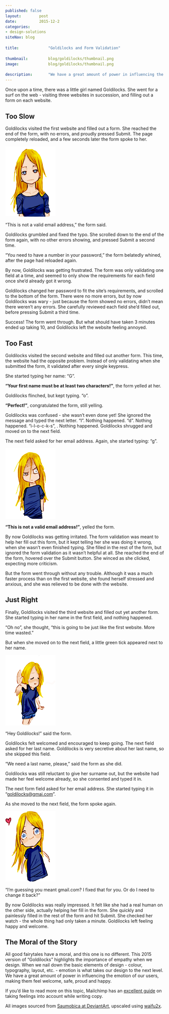```yaml
---
published: false
layout:        post
date:          2015-12-2
categories:    
- design-solutions
siteNav: blog

title:             "Goldilocks and Form Validation"

thumbnail:         blog/goldilocks/thumbnail.png
image:             blog/goldilocks/thumbnail.png

description:       "We have a great amount of power in influencing the emotion of our users, making them feel welcome, safe, proud and happy."
---
```


Once upon a time, there was a little girl named Goldilocks. She went for a surf on the web - visiting three websites in succession, and filling out a form on each website.

## Too Slow

Goldilocks visited the first website and filled out a form. She reached the end of the form, with no errors, and proudly pressed Submit. The page completely reloaded, and a few seconds later the form spoke to her.

<img src="/assets/images/blog/goldilocks/serious.png" class="u-pullLeft" width="160">

“This is not a valid email address,” the form said.

Goldilocks grumbled and fixed the typo. She scrolled down to the end of the form again, with no other errors showing, and pressed Submit a second time. 

“You need to have a number in your password,” the form belatedly whined, after the page had reloaded again.

By now, Goldilocks was getting frustrated. The form was only validating one field at a time, and seemed to only show the requirements for each field once she’d already got it wrong.

Goldilocks changed her password to fit the site’s requirements, and scrolled to the bottom of the form. There were no more errors, but by now Goldilocks was wary - just because the form showed no errors, didn’t mean there weren’t any errors. She carefully reviewed each field she’d filled out, before pressing Submit a third time.

Success! The form went through. But what should have taken 3 minutes ended up taking 10, and Goldilocks left the website feeling annoyed.

## Too Fast

Goldilocks visited the second website and filled out another form. This time, the website had the opposite problem. Instead of only validating when she submitted the form, it validated after every single keypress.

She started typing her name: “G”.

**“Your first name must be at least two characters!”**, the form yelled at her.

Goldilocks flinched, but kept typing. “o”.

**“Perfect!”**, congratulated the form, still yelling. 

Goldilocks was confused - she wasn’t even done yet! She ignored the message and typed the next letter. “l”. Nothing happened. “d”. Nothing happened. “i-l-o-c-k-s”, . Nothing happened. Goldilocks shrugged and moved on to the next field.

The next field asked for her email address. Again, she started typing: “g”.

<img src="/assets/images/blog/goldilocks/annoyed.png" class="u-pullLeft" width="160">

**“This is not a valid email address!”**, yelled the form.

By now Goldilocks was getting irritated. The form validation was meant to help her fill out this form, but it kept telling her she was doing it wrong, when she wasn’t even finished typing. She filled in the rest of the form, but ignored the form validation as it wasn’t helpful at all. She reached the end of the form, hovered over the Submit button. She winced as she clicked, expecting more criticism. 

But the form went through without any trouble. Although it was a much faster process than on the first website, she found herself stressed and anxious, and she was relieved to be done with the website.

## Just Right

Finally, Goldilocks visited the third website and filled out yet another form. She started typing in her name in the first field, and nothing happened. 

“Oh no”, she thought, “this is going to be just like the first website. More time wasted.”

But when she moved on to the next field, a little green tick appeared next to her name.

<img src="/assets/images/blog/goldilocks/flattered.png" class="u-pullLeft" width="160">

“Hey Goldilocks!” said the form.

Goldilocks felt welcomed and encouraged to keep going. The next field asked for her last name. Goldilocks is very secretive about her last name, so she skipped this field.

“We need a last name, please,” said the form as she did.

Goldilocks was still reluctant to give her surname out, but the website had made her feel welcome already, so she consented and typed it in.

The next form field asked for her email address. She started typing it in “goldilocks@gmai.com”.

As she moved to the next field, the form spoke again.

<img src="/assets/images/blog/goldilocks/love.png" class="u-pullLeft" width="160">

<p>“I’m guessing you meant gmail.com? I fixed that for you. Or do I need to <span class="underline">change it back</span>?”</p>

By now Goldilocks was really impressed. It felt like she had a real human on the other side, actually helping her fill in the form. She quickly and painlessly filled in the rest of the form and hit Submit. She checked her watch - the whole thing had only taken a minute. Goldilocks left feeling happy and welcome.

## The Moral of the Story

All good fairytales have a moral, and this one is no different. This 2015 version of “Goldilocks” highlights the importance of empathy when we design. When we nail down the basic elements of design - colour, typography, layout, etc. - emotion is what takes our design to the next level. We have a great amount of power in influencing the emotion of our users, making them feel welcome, safe, proud and happy.

If you’d like to read more on this topic, Mailchimp has an [excellent guide](http://voiceandtone.com/) on taking feelings into account while writing copy.

All images sourced from [Saumobica at DeviantArt](http://samoubica.deviantart.com/art/Emotions-Meme-Myself-278611950), upscaled using [waifu2x](https://github.com/nagadomi/waifu2x).

[low-fidelity]: /assets/images/blog/prototypes/low-fidelity.jpg
[medium-fidelity]: /assets/images/blog/prototypes/medium-fidelity.png
[high-fidelity]: /assets/images/blog/prototypes/high-fidelity.gif